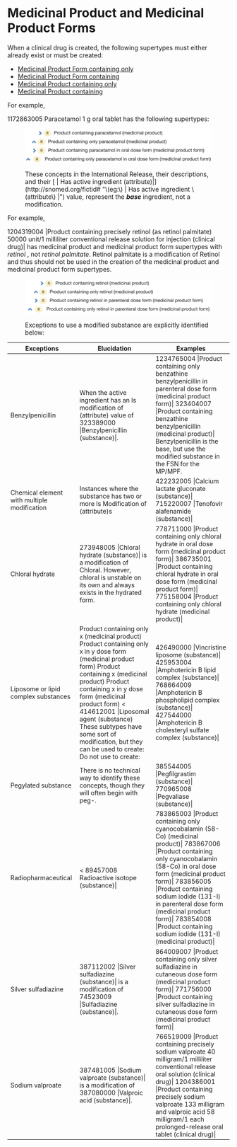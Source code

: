 # Medicinal Product and Medicinal Product Forms

When a clinical drug is created, the following supertypes must either already exist or must be created:

  * [Medicinal Product Form containing only](Medicinal-Product-Form-containing-only_225055196.html)
  * [Medicinal Product Form containing](Medicinal-Product-Form-containing_225055124.html)
  * [Medicinal Product containing only](Medicinal-Product-containing-only_273518907.html)
  * [Medicinal Product containing](Medicinal-Product-containing_225055049.html)

For example,

1172863005 Paracetamol 1 g oral tablet has the following supertypes:

<figure><img src="images/273519565.png" alt="" title=""><figcaption><p>These concepts in the International Release, their descriptions, and their [ | Has active ingredient (attribute)|](http://snomed.org/fictid# "\(eg:\)  | Has active ingredient \(attribute\) |") value, represent the <em><strong>base</strong></em> ingredient, not a modification.</p></figcaption></figure>

For example, 

1204319004 |Product containing precisely retinol (as retinol palmitate) 50000 unit/1 milliliter conventional release solution for injection (clinical drug)| has medicinal product and medicinal product form supertypes with _retinol_ , not _retinol palmitate_. Retinol palmitate is a modification of Retinol and thus should not be used in the creation of the medicinal product and medicinal product form supertypes. 

<figure><img src="images/273519564.png" alt="" title=""><figcaption><p>Exceptions to use a modified substance are explicitly identified below:</p></figcaption></figure>

| Exceptions | Elucidation | Examples |
|---|---|---|
| Benzylpenicillin | When the active ingredient has an Is modification of (attribute) value of 323389000 \|Benzylpenicillin (substance)\|. | 1234765004 \|Product containing only benzathine benzylpenicillin in parenteral dose form (medicinal product form)\| 323404007 \|Product containing benzathine benzylpenicillin (medicinal product)\| Benzylpenicillin is the base, but use the modified substance in the FSN for the MP/MPF. |
| Chemical element with multiple modification | Instances where the substance has two or more Is Modification of (attribute)s | 422232005 \|Calcium lactate gluconate (substance)\| 715220007 \|Tenofovir alafenamide (substance)\| |
| Chloral hydrate | 273948005 \|Chloral hydrate (substance)\| is a modification of Chloral. However, chloral is unstable on its own and always exists in the hydrated form. | 778711000 \|Product containing only chloral hydrate in oral dose form (medicinal product form)\| 386735001 \|Product containing chloral hydrate in oral dose form (medicinal product form)\| 775158004 \|Product containing only chloral hydrate (medicinal product)\| |
| Liposome or lipid complex substances | Product containing only x (medicinal product) Product containing only x in y dose form (medicinal product form) Product containing x (medicinal product) Product containing x in y dose form (medicinal product form) < 414612001 \|Liposomal agent (substance) These subtypes have some sort of modification, but they can be used to create: Do not use to create: | 426490000 \|Vincristine liposome (substance)\| 425953004 \|Amphotericin B lipid complex (substance)\| 768664009 \|Amphotericin B phospholipid complex (substance)\| 427544000 \|Amphotericin B cholesteryl sulfate complex (substance)\| |
| Pegylated substance | There is no technical way to identify these concepts, though they will often begin with peg-. | 385544005 \|Pegfilgrastim (substance)\| 770965008 \|Pegvaliase (substance)\| |
| Radiopharmaceutical | < 89457008 Radioactive isotope (substance)\| | 783865003 \|Product containing only cyanocobalamin (58-Co) (medicinal product)\| 783867006 \|Product containing only cyanocobalamin (58-Co) in oral dose form (medicinal product form)\| 783856005 \|Product containing sodium iodide (131-I) in parenteral dose form (medicinal product form)\| 783854008 \|Product containing sodium iodide (131-I) (medicinal product)\| |
| Silver sulfadiazine | 387112002 \|Silver sulfadiazine (substance)\| is a modification of 74523009 \|Sulfadiazine (substance)\|. | 864009007 \|Product containing only silver sulfadiazine in cutaneous dose form (medicinal product form)\| 771756000 \|Product containing silver sulfadiazine in cutaneous dose form (medicinal product form)\| |
| Sodium valproate | 387481005 \|Sodium valproate (substance)\| is a modification of 387080000 \|Valproic acid (substance)\|. | 766519009 \|Product containing precisely sodium valproate 40 milligram/1 milliliter conventional release oral solution (clinical drug)\| 1204386001 \|Product containing precisely sodium valproate 133 milligram and valproic acid 58 milligram/1 each prolonged-release oral tablet (clinical drug)\| |

